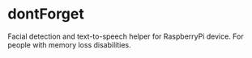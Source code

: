 # dontForget
Facial detection and text-to-speech helper for RaspberryPi device. For people with memory loss disabilities.
